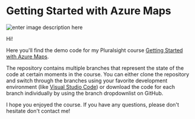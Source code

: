 # Getting Started with Azure Maps

![enter image description here](https://www.pluralsight.com/content/dam/pluralsight/newsroom/brand-assets/logos/pluralsight-logo-vrt-color-2.png)  

Hi!

Here you'll find the demo code for my Pluralsight course [Getting Started with Azure Maps](https://app.pluralsight.com/library/courses/getting-started-azure-maps).

The repository contains multiple branches that represent the state of the code at certain moments in the course. You can either clone the repository and switch through the branches using your favorite development environment (like [Visual Studio Code](https://code.visualstudio.com/)) or download the code for each branch individually by using the branch dropdownlist on GitHub.

I hope you enjoyed the course. If you have any questions, please don't hesitate don't contact me!
